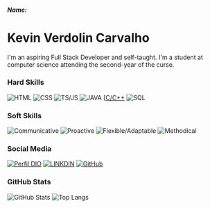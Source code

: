 ##### Name:

# Kevin Verdolin Carvalho
I'm an aspiring Full Stack Developer and self-taught.
I'm a student at computer science attending the second-year of the curse.

### Hard Skills
![HTML](https://img.shields.io/badge/HTML-red)
![CSS](https://img.shields.io/badge/CSS-blue)
![TS/JS](https://img.shields.io/badge/TypeScript-yellow)
![JAVA](https://img.shields.io/badge/Java-darkblue)
[[C/C++](https://img.shields.io/badge/C-darkgreen)
![SQL](https://img.shields.io/badge/SQL-orange)

### Soft Skills
![Communicative](https://img.shields.io/badge/Communicative-red)
![Proactive](https://img.shields.io/badge/Proactive-blue)
![Flexible/Adaptable](https://img.shields.io/badge/Adaptable-red)
![Methodical](https://img.shields.io/badge/Methodical-blue)

### Social Media
[![Perfil DIO](https://img.shields.io/badge/DIO/PERFIL-darkblue)](https://web.dio.me/users/kverdolincarvalho)
[![LINKDIN](https://img.shields.io/badge/Linkdin-blue)](https://www.linkedin.com/in/kevin-verdolin-carvalho-7779bb179/)
[![GitHub](https://img.shields.io/badge/GitHub-black)](https://github.com/KVCarvalho)

### GitHub Stats
![GitHub Stats](https://github-readme-stats.vercel.app/api?username=KVCarvalho&theme=transparent&bg_color=013&border_color=30A3DC&show_icons=true&icon_color=30A3DC&title_color=E94D5F&text_color=FFF)
![Top Langs](https://github-readme-stats-git-masterrstaa-rickstaa.vercel.app/api/top-langs/?username=KVCarvalho&layout=compact&bg_color=013&border_color=30A3DC&title_color=E94D5F&text_color=FFF)
